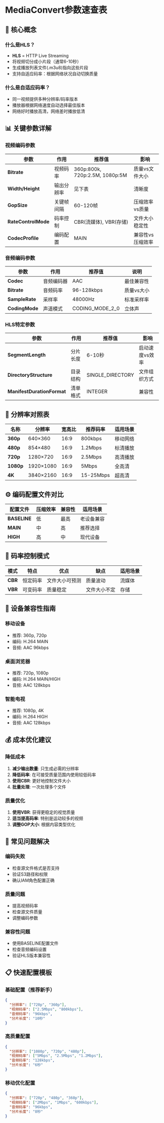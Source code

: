 # MediaConvert参数速查表

## 🎯 核心概念

### 什么是HLS？
- **HLS** = HTTP Live Streaming
- 将视频切分成小片段（通常6-10秒）
- 生成播放列表文件(.m3u8)指向这些片段
- 支持自适应码率：根据网络状况自动切换质量

### 什么是自适应码率？
- 同一视频提供多种分辨率/码率版本
- 播放器根据网络速度自动选择最佳版本
- 网络好时播放高清，网络差时播放低清

## 📊 关键参数详解

### 视频编码参数

| 参数 | 作用 | 推荐值 | 影响 |
|------|------|--------|------|
| **Bitrate** | 视频码率 | 360p:800k, 720p:2.5M, 1080p:5M | 质量vs文件大小 |
| **Width/Height** | 输出分辨率 | 见下表 | 清晰度 |
| **GopSize** | 关键帧间隔 | 60-120帧 | 压缩效率vs质量 |
| **RateControlMode** | 码率控制 | CBR(流媒体), VBR(存储) | 文件大小稳定性 |
| **CodecProfile** | 编码配置 | MAIN | 兼容性vs压缩效率 |

### 音频编码参数

| 参数 | 作用 | 推荐值 | 说明 |
|------|------|--------|------|
| **Codec** | 音频编码器 | AAC | 最佳兼容性 |
| **Bitrate** | 音频码率 | 96-128kbps | 质量vs大小 |
| **SampleRate** | 采样率 | 48000Hz | 标准采样率 |
| **CodingMode** | 声道模式 | CODING_MODE_2_0 | 立体声 |

### HLS特定参数

| 参数 | 作用 | 推荐值 | 影响 |
|------|------|--------|------|
| **SegmentLength** | 分片长度 | 6-10秒 | 启动速度vs效率 |
| **DirectoryStructure** | 目录结构 | SINGLE_DIRECTORY | 文件组织方式 |
| **ManifestDurationFormat** | 清单格式 | INTEGER | 兼容性 |

## 🎨 分辨率对照表

| 名称 | 分辨率 | 宽高比 | 推荐码率 | 适用场景 |
|------|--------|--------|----------|----------|
| **360p** | 640×360 | 16:9 | 800kbps | 移动网络 |
| **480p** | 854×480 | 16:9 | 1.2Mbps | 标清播放 |
| **720p** | 1280×720 | 16:9 | 2.5Mbps | 高清播放 |
| **1080p** | 1920×1080 | 16:9 | 5Mbps | 全高清 |
| **4K** | 3840×2160 | 16:9 | 15-25Mbps | 超高清 |

## ⚙️ 编码配置文件对比

| 配置文件 | 压缩效率 | 兼容性 | 适用场景 |
|----------|----------|--------|----------|
| **BASELINE** | 低 | 最高 | 老设备兼容 |
| **MAIN** | 中 | 高 | 推荐选择 |
| **HIGH** | 高 | 中 | 现代设备 |

## 🔧 码率控制模式

| 模式 | 特点 | 优点 | 缺点 | 适用场景 |
|------|------|------|------|----------|
| **CBR** | 恒定码率 | 文件大小可预测 | 质量波动 | 流媒体 |
| **VBR** | 可变码率 | 质量稳定 | 文件大小不定 | 存储 |

## 📱 设备兼容性指南

### 移动设备
- 推荐: 360p, 720p
- 编码: H.264 MAIN
- 音频: AAC 96kbps

### 桌面浏览器
- 推荐: 720p, 1080p
- 编码: H.264 MAIN/HIGH
- 音频: AAC 128kbps

### 智能电视
- 推荐: 1080p, 4K
- 编码: H.264 HIGH
- 音频: AAC 128kbps

## 💰 成本优化建议

### 降低成本
1. **减少输出数量**: 只生成必需的分辨率
2. **降低码率**: 在可接受质量范围内使用较低码率
3. **使用CBR**: 更好地控制文件大小
4. **批量处理**: 一次处理多个文件

### 质量优化
1. **使用VBR**: 获得更稳定的视觉质量
2. **适当提高码率**: 特别是运动较多的视频
3. **调整GOP大小**: 根据内容类型优化

## 🚨 常见问题解决

### 编码失败
- 检查源文件格式是否支持
- 验证S3路径和权限
- 确认IAM角色配置正确

### 质量问题
- 提高视频码率
- 检查源文件质量
- 调整编码参数

### 兼容性问题
- 使用BASELINE配置文件
- 检查音频编码设置
- 验证HLS版本兼容性

## 📋 快速配置模板

### 基础配置（推荐新手）
```json
{
  "分辨率": ["720p", "360p"],
  "视频码率": ["2.5Mbps", "800kbps"],
  "音频码率": "96kbps",
  "分片长度": "10秒"
}
```

### 高质量配置
```json
{
  "分辨率": ["1080p", "720p", "480p"],
  "视频码率": ["5Mbps", "2.5Mbps", "1.2Mbps"],
  "音频码率": "128kbps",
  "分片长度": "6秒"
}
```

### 移动优化配置
```json
{
  "分辨率": ["720p", "480p", "360p"],
  "视频码率": ["2Mbps", "1Mbps", "600kbps"],
  "音频码率": "96kbps",
  "分片长度": "8秒"
}
```
